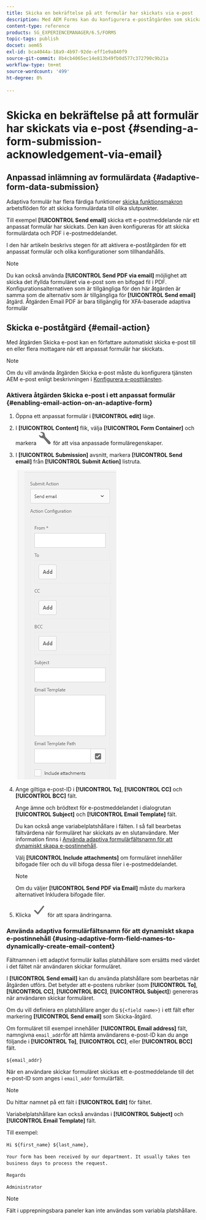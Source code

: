 ```yaml
---
title: Skicka en bekräftelse på att formulär har skickats via e-post
description: Med AEM Forms kan du konfigurera e-poståtgärden som skickar en bekräftelse till en användare när formuläret skickas.
content-type: reference
products: SG_EXPERIENCEMANAGER/6.5/FORMS
topic-tags: publish
docset: aem65
exl-id: bca4044a-18a9-4b97-92de-eff1e9a840f9
source-git-commit: 8b4cb4065ec14e813b49fb0d577c372790c9b21a
workflow-type: tm+mt
source-wordcount: '499'
ht-degree: 0%

---
```


# Skicka en bekräftelse på att formulär har skickats via e-post {#sending-a-form-submission-acknowledgement-via-email}

## Anpassad inlämning av formulärdata {#adaptive-form-data-submission}

Adaptiva formulär har flera färdiga funktioner [skicka funktionsmakron](../../forms/using/configuring-submit-actions.md) arbetsflöden för att skicka formulärdata till olika slutpunkter.

Till exempel **[!UICONTROL Send email]** skicka ett e-postmeddelande när ett anpassat formulär har skickats. Den kan även konfigureras för att skicka formulärdata och PDF i e-postmeddelandet.

I den här artikeln beskrivs stegen för att aktivera e-poståtgärden för ett anpassat formulär och olika konfigurationer som tillhandahålls.

>[!NOTE]
>
>Du kan också använda **[!UICONTROL Send PDF via email]** möjlighet att skicka det ifyllda formuläret via e-post som en bifogad fil i PDF. Konfigurationsalternativen som är tillgängliga för den här åtgärden är samma som de alternativ som är tillgängliga för **[!UICONTROL Send email]** åtgärd. Åtgärden Email PDF är bara tillgänglig för XFA-baserade adaptiva formulär

## Skicka e-poståtgärd {#email-action}

Med åtgärden Skicka e-post kan en författare automatiskt skicka e-post till en eller flera mottagare när ett anpassat formulär har skickats.

>[!NOTE]
>
>Om du vill använda åtgärden Skicka e-post måste du konfigurera tjänsten AEM e-post enligt beskrivningen i [Konfigurera e-posttjänsten](/help/sites-administering/notification.md#configuring-the-mail-service).

### Aktivera åtgärden Skicka e-post i ett anpassat formulär {#enabling-email-action-on-an-adaptive-form}

1. Öppna ett anpassat formulär i **[!UICONTROL edit]** läge.

1. I **[!UICONTROL Content]** flik, välja **[!UICONTROL Form Container]** och markera ![konfigurera](assets/configure-icon.svg) för att visa anpassade formuläregenskaper.

1. I **[!UICONTROL Submission]** avsnitt, markera **[!UICONTROL Send email]** från **[!UICONTROL Submit Action]** listruta.

   ![Skicka funktionsmakron](assets/submission-actions.png)

1. Ange giltiga e-post-ID i **[!UICONTROL To]**, **[!UICONTROL CC]** och **[!UICONTROL BCC]** fält.

   Ange ämne och brödtext för e-postmeddelandet i dialogrutan **[!UICONTROL Subject]** och **[!UICONTROL Email Template]** fält.

   Du kan också ange variabelplatshållare i fälten. I så fall bearbetas fältvärdena när formuläret har skickats av en slutanvändare. Mer information finns i [Använda adaptiva formulärfältsnamn för att dynamiskt skapa e-postinnehåll](../../forms/using/form-submission-receipt-via-email.md#p-using-adaptive-form-field-names-to-dynamically-create-email-content-p).

   Välj **[!UICONTROL Include attachments]** om formuläret innehåller bifogade filer och du vill bifoga dessa filer i e-postmeddelandet.

   >[!NOTE]
   >
   >Om du väljer **[!UICONTROL Send PDF via Email]** måste du markera alternativet Inkludera bifogade filer.

1. Klicka ![spara](assets/save_icon.svg) för att spara ändringarna.

### Använda adaptiva formulärfältsnamn för att dynamiskt skapa e-postinnehåll {#using-adaptive-form-field-names-to-dynamically-create-email-content}

Fältnamnen i ett adaptivt formulär kallas platshållare som ersätts med värdet i det fältet när användaren skickar formuläret.

I **[!UICONTROL Send email]** kan du använda platshållare som bearbetas när åtgärden utförs. Det betyder att e-postens rubriker (som **[!UICONTROL To]**, **[!UICONTROL CC]**, **[!UICONTROL BCC]**, **[!UICONTROL Subject]**) genereras när användaren skickar formuläret.

Om du vill definiera en platshållare anger du `${<field name>}` i ett fält efter markering **[!UICONTROL Send email]** som Skicka-åtgärd.

Om formuläret till exempel innehåller **[!UICONTROL Email address]** fält, namngivna `email_addr`för att hämta användarens e-post-ID kan du ange följande i **[!UICONTROL To]**, **[!UICONTROL CC]**, eller **[!UICONTROL BCC]** fält.

`${email_addr}`

När en användare skickar formuläret skickas ett e-postmeddelande till det e-post-ID som anges i `email_addr` formulärfält.

>[!NOTE]
>
>Du hittar namnet på ett fält i **[!UICONTROL Edit]** för fältet.

Variabelplatshållare kan också användas i **[!UICONTROL Subject]** och **[!UICONTROL Email Template]** fält.

Till exempel:

`Hi ${first_name} ${last_name},`

`Your form has been received by our department. It usually takes ten business days to process the request.`

`Regards`

`Administrator`

>[!NOTE]
>
>Fält i upprepningsbara paneler kan inte användas som variabla platshållare.
